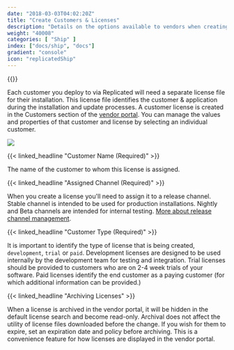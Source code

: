 ```yaml
---
date: "2018-03-03T04:02:20Z"
title: "Create Customers & Licenses"
description: "Details on the options available to vendors when creating a license for an end customer's upcoming installation."
weight: "40008"
categories: [ "Ship" ]
index: ["docs/ship", "docs"]
gradient: "console"
icon: "replicatedShip"
---
```


{{<legacynotice>}}

Each customer you deploy to via Replicated will need a separate license file for their installation. This license file identifies the customer & application during the installation and update processes. A customer license is created in the Customers section of the [vendor portal](https://vendor.replicated.com/customers). You can manage the values and properties of that customer and license by selecting an individual customer.

![](/images/post-screens/create-customer-ship.png)

{{< linked_headline "Customer Name (Required)" >}}

The name of the customer to whom this license is assigned.

{{< linked_headline "Assigned Channel (Required)" >}}

When you create a license you'll need to assign it to a release channel. Stable channel is intended to be used for production installations. Nightly and Beta channels are intended for internal testing. [More about release channel management](/docs/getting-started/manage-releases/).

{{< linked_headline "Customer Type (Required)" >}}

It is important to identify the type of license that is being created, `development`, `trial` or `paid`. Development licenses are designed to be used internally by the development team for testing and integration. Trial licenses should be provided to customers who are on 2-4 week trials of your software. Paid licenses identify the end customer as a paying customer (for which additional information can be provided.)

{{< linked_headline "Archiving Licenses" >}}

When a license is archived in the vendor portal, it will be hidden in the default license search and become read-only. Archival does not affect the utility of license files downloaded before the change. If you wish for them to expire, set an expiration date and policy before archiving. This is a convenience feature for how licenses are displayed in the vendor portal.

